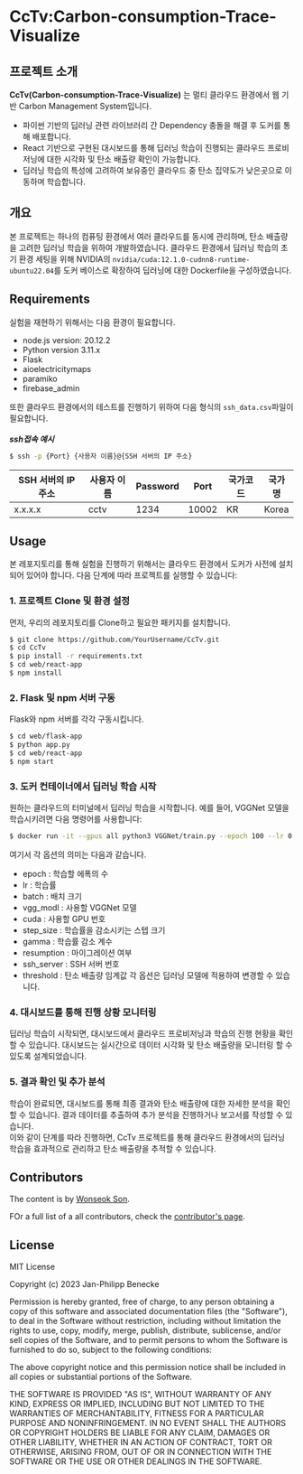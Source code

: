 # CcTv:Carbon-consumption-Trace-Visualize
## 프로젝트 소개 
<!-- 그림 추가예정 -->

**CcTv(Carbon-consumption-Trace-Visualize)** 는 멀티 클라우드 환경에서 웹 기반 Carbon Management System입니다.
- 파이썬 기반의 딥러닝 관련 라이브러리 간 Dependency 충돌을 해결 후 도커를 통해 배포합니다. 
- React 기반으로 구현된 대시보드를 통해 딥러닝 학습이 진행되는 클라우드 프로비저닝에 대한 시각화 및 탄소 배출량 확인이 가능합니다.
- 딥러닝 학습의 특성에 고려하여 보유중인 클라우드 중 탄소 집약도가 낮은곳으로 이동하며 학습합니다.
## 개요 
<!--개요 그림(동작 프레임워크 그림 그려서 넣기) -->

본 프로젝트는 하나의 컴퓨팅 환경에서 여러 클라우드를 동시에 관리하며, 탄소 배출량을 고려한 딥러닝 학습을 위하여 개발하였습니다. 클라우드 환경에서 딥러닝 학습의 초기 환경 세팅을 위해 NVIDIA의 `nvidia/cuda:12.1.0-cudnn8-runtime-ubuntu22.04`를 도커 베이스로 확장하여 딥러닝에 대한 Dockerfile을 구성하였습니다.<br>

## Requirements
실험을 재현하기 위해서는 다음 환경이 필요합니다.
- node.js version: 20.12.2
- Python version 3.11.x
- Flask
- aioelectricitymaps
- paramiko
- firebase_admin

또한 클라우드 환경에서의 테스트를 진행하기 위하여 다음 형식의 `ssh_data.csv`파일이 필요합니다. <br><br>
***ssh접속 예시***
```bash
$ ssh -p {Port} {사용자 이름}@{SSH 서버의 IP 주소}
```
|SSH 서버의 IP 주소|사용자 이름|Password|Port|국가코드|국가명|
|-----------------|----------|--------|----|------|---|
|x.x.x.x|cctv|1234|10002|KR|Korea|


## Usage
본 레포지토리를 통해 실험을 진행하기 위해서는 클라우드 환경에서 도커가 사전에 설치되어 있어야 합니다. 다음 단계에 따라 프로젝트를 실행할 수 있습니다: <br>
### 1. 프로젝트 Clone 및 환경 설정
먼저, 우리의 레포지토리를 Clone하고 필요한 패키지를 설치합니다.
```bash
$ git clone https://github.com/YourUsername/CcTv.git
$ cd CcTv
$ pip install -r requirements.txt
$ cd web/react-app
$ npm install
```
### 2. Flask 및 npm 서버 구동
Flask와 npm 서버를 각각 구동시킵니다.
```bash
$ cd web/flask-app
$ python app.py
$ cd web/react-app
$ npm start
```
### 3. 도커 컨테이너에서 딥러닝 학습 시작
원하는 클라우드의 터미널에서 딥러닝 학습을 시작합니다. 예를 들어, VGGNet 모델을 학습시키려면 다음 명령어를 사용합니다:
```bash
$ docker run -it --gpus all python3 VGGNet/train.py --epoch 100 --lr 0.001 --batch 8 --vgg_model VGG16 --cuda 0 --step_size 30 --gamma 0.1 --resumption 0 --ssh_server 0 --threshold 250 
```
여기서 각 옵션의 의미는 다음과 같습니다.
- epoch : 학습할 에폭의 수
- lr : 학습률
- batch : 배치 크기
- vgg_modl : 사용할 VGGNet 모델
- cuda : 사용할 GPU 번호
- step_size : 학습률을 감소시키는 스텝 크기
- gamma : 학습률 감소 계수
- resumption : 마이그레이션 여부
- ssh_server : SSH 서버 번호
- threshold : 탄소 배출량 임계값
각 옵션은 딥러닝 모델에 적용하여 변경할 수 있습니다. 
### 4. 대시보드를 통해 진행 상황 모니터링
딥러닝 학습이 시작되면, 대시보드에서 클라우드 프로비저닝과 학습의 진행 현황을 확인할 수 있습니다. 대시보드는 실시간으로 데이터 시각화 및 탄소 배출량을 모니터링 할 수 있도록 설계되었습니다.

### 5. 결과 확인 및 추가 분석
학습이 완료되면, 대시보드를 통해 최종 결과와 탄소 배출량에 대한 자세한 분석을 확인할 수 있습니다. 결과 데이터를 추출하여 추가 분석을 진행하거나 보고서를 작성할 수 있습니다.
<br>
이와 같이 단계를 따라 진행하면, CcTv 프로젝트를 통해 클라우드 환경에서의 딥러닝 학습을 효과적으로 관리하고 탄소 배출량을 추적할 수 있습니다.

## Contributors
The content is by [Wonseok Son][FarmingWon]. 

FOr a full list of a all contributors, check the [contributor's page][contributors].
<!-- <h2>필요 기술</h2>
- 대시보드 구현을 위한 Front-end Framework 및 Library 심화 지식(e.g. React, Django, etc..)<br>
- 협업 툴(GitHub Actions)<br> 
- Linux 스크립트 작성 기술<br> 
- 클라우드 서비스 및 인프라 기술(AWS, Google Cloud Platform, Azure)의 배포 및 관리<br> 
- NoSQL(Firebase, MongoDB)<br> 
- Python을 사용한 데이터 분석 및 Machine Learning 기술(Pandas, NumPy, scikit-learn, TensorFlow, PyTorch)
<h2>개발 배경 및 필요성</h2>
최근 대기 중 열을 가두는 온실가스의 양이 다시 한번 새로운 기록을 세웠으며, 그 증가 추세는 끝이 보이지 않는다[1]. 현재 온실가스 농도 수준으로 인하여 파리 협정 목표를 훨씬 초과하는 기온 상승이 예상된다[2]. 이로 인해 극심한 더위와 강우, 얼음이 녹고 해수면이 상승하는 등 극단적인 날씨가 동반 될 것으로 예상되어 탄소배출량 절감이 필수적으로 요구된다. 최근 유행하고 있는 딥러닝 학습 또한 탄소배출량이 방대하며, 그 양은 무려 세계 온실가스의 1%나 기여한다[3]-[5]. 최근 연구들은 클라우드 환경에서 딥러닝 학습 중 발생되는 탄소보다 학습의 비용 감소(지연시간 감소 등)에 중심이 된 연구 중점으로 진행이 됐다[6]-[8]. 이러한 연구를 기반으로 클라우드 환경에서 딥러닝 학습 중 방출되는 탄소의 양 절감에 기여할 것이며, 탄소 중립에 기여할 것이다.
<h2>개발 요구 사항</h2>
- 클라우드의 하드웨어 자원에 대한 정보 수집<br>
- AI 학습에서 사용되는 하드웨어 전력 소비량에 대하여 NoSQL에 저장 모듈 개발<br>
- AI 학습의 세부정보 모니터링 및 Front-end Framework를 이용한 시각화(탄소 배출량, 학습의 진행 정도 등)<br>
- 딥 러닝 학습 진행에 따른 전력 소비량, 탄소 배출량 정보 수집<br>
- 상용 클라우드를 활용한 AI 학습단계 관리 시스템 개발<br>
<h2>관련 문헌 조사</h2>
[1] Greenhouse Gas concentrations hit record high. Again, WMO, 15 November 2023<br> [2] Udara Willhelm Abeydeera, Lebunu Hewage, Jayantha Wadu Mesthrige, and Tharushi Imalka Samarasinghalage. "Global research on carbon emissions: A scientometric review." Sustainability 11.14 (2019): 3972.<br>
[3] Anthony, Lasse F. Wolff, Benjamin Kanding, and Raghavendra Selvan. "Carbontracker: Tracking and predicting the carbon footprint of training deep learning models." arXiv preprint arXiv:2007.03051 (2020).<br>
[4] J. Roundy, “Assess the environmental impact of data centers,” [Onꠓline]. Available: https://www.techtarget.com/searchdatacenter/feature/Assess-the-environmental-impact-of-data-centers<br>
[5] IPCC. Global Warming of 1.5°C. An IPCC Special Report on the impacts of global warming of 1.5°C above pre-industrial levels and related global greenhouse gas emission pathways, in the context of strengthening the global response to the threat of climate change,. Technical report, 2018.<br>
[6] K. Martineau, “Shrinking deep learning’s carꠓbon footprint,” [Online]. Available: https://news.mit.edu/2020/shrinking-deep-learning-carbon-footprint-0807<br>
[7] G. Cloud, [Online]. Available: https://cloud.google.com/compute/docs/regions-zones?hl=ko<br>
[8] G. S. Practitioner, [Online]. Available: https://learn.greensoftware.foundation/carbon-awareness/ -->
## License

MIT License

Copyright (c) 2023 Jan-Philipp Benecke

Permission is hereby granted, free of charge, to any person obtaining a copy
of this software and associated documentation files (the "Software"), to deal
in the Software without restriction, including without limitation the rights
to use, copy, modify, merge, publish, distribute, sublicense, and/or sell
copies of the Software, and to permit persons to whom the Software is
furnished to do so, subject to the following conditions:

The above copyright notice and this permission notice shall be included in all
copies or substantial portions of the Software.

THE SOFTWARE IS PROVIDED "AS IS", WITHOUT WARRANTY OF ANY KIND, EXPRESS OR
IMPLIED, INCLUDING BUT NOT LIMITED TO THE WARRANTIES OF MERCHANTABILITY,
FITNESS FOR A PARTICULAR PURPOSE AND NONINFRINGEMENT. IN NO EVENT SHALL THE
AUTHORS OR COPYRIGHT HOLDERS BE LIABLE FOR ANY CLAIM, DAMAGES OR OTHER
LIABILITY, WHETHER IN AN ACTION OF CONTRACT, TORT OR OTHERWISE, ARISING FROM,
OUT OF OR IN CONNECTION WITH THE SOFTWARE OR THE USE OR OTHER DEALINGS IN THE
SOFTWARE.

[FarmingWon]: https://github.com/FarmingWon
[contributors]: https://github.com/FarmingWon/CcTv-Carbon-consumption-Trace-Visualize/graphs/contributors
